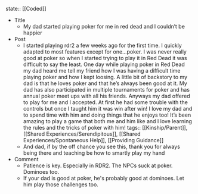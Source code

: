 state:: [[Coded]]

- Title
	- My dad started playing poker for me in red dead and I couldn’t be happier
- Post
	- I started playing rdr2 a few weeks ago for the first time. I quickly adapted to most features except for one…poker. I was never really good at poker so when I started trying to play it in Red Dead it was difficult to say the least. One day while playing poker in Red Dead my dad heard me tell my friend how I was having a difficult time playing poker and how I kept loosing. A little bit of backstory to my dad is that he loves poker and that he’s always been good at it. My dad has also participated in multiple tournaments for poker and has annual poker meet ups with all his friends. Anyways my dad offered to play for me and I accepted. At first he had some trouble with the controls but once I taught him it was win after win! I love my dad and to spend time with him and doing things that he enjoys too! It’s been amazing to play a game that both me and him like and I love learning the rules and the tricks of poker with him!
	  tags:: [[Kinship/Parent]], [[Shared Experiences/Serendipitous]], [[Shared Experiences/Spontaneous Help]], [[Providing Guidance]]
	- And dad, if by the off chance you see this, thank you for always being there and teaching be how to smartly play my hand
- Comment
	- Patience is key.  Especially in RDR2.  The NPCs suck at poker.  Dominoes too.
	- If your dad is good at poker, he's probably good at dominoes.  Let him play those challenges too.